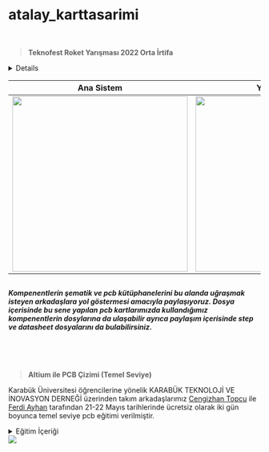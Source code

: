 # atalay_karttasarimi

<br>

> **Teknofest Roket Yarışması 2022 Orta İrtifa**

<details>
  
- Kartların arka yüzünde STM32F103RB işlemci olup olup ön yüzünde ise kullanacağımız sensörler, gps, haberleşme, ateşleme devresi ve voltaj regülatörü bulunuyor. 
- Kartımız 7-12V ile beslenmekte ve üzerinde güç ledi bulunmaktadır. 
- Voltaj regülatörü olarak LD29150 kullanılmıştır.
- Sensör için BME280 basınç sensörü ile ADXL345 ivme sensörü, gps modülü olarak NEO-6M, haberleşme için E32-433T30D SX1278 LORA modülü kullanılmıştır. 
- Ateşleme devresi için IRF530 mosfet ile PC817 optoptokuplör kullanılmıştır.
- Kart hakkında sorunuz için kart üzerinde emeği geçen [Cengizhan Topçu](https://www.linkedin.com/in/cengizhantopcu53/) ile [Ferdi Ayhan](https://www.linkedin.com/in/ferdiayhann/) arkadaşlarımızdan bilgi alabilirsiniz.

</details>

| Ana Sistem | Yedek Sistem | Haberleşme | Görev Yükü |
| ------------ | ------------- | ------------- | ------------- |
| <img src="https://user-images.githubusercontent.com/104703949/178975949-c73ea188-78ee-422f-ae1e-443e428f9f21.JPG" width="350"> | <img src="https://user-images.githubusercontent.com/104703949/178975971-cedd0c6c-6338-451e-ba90-f94a9db79941.JPG" width="350"> | <img src="https://user-images.githubusercontent.com/104703949/178976015-2aa9b74b-eeaf-49ca-b19e-2ab924a77f52.JPG" width="320"> | <img src="https://user-images.githubusercontent.com/104703949/178975987-bcb0d98b-03aa-4c32-86b0-55a938d579de.JPG" width="350">|

##
***Kompenentlerin şematik ve pcb kütüphanelerini bu alanda uğraşmak isteyen arkadaşlara yol göstermesi amacıyla paylaşıyoruz. Dosya içerisinde bu sene yapılan pcb kartlarımızda kullandığımız kompenentlerin dosylarına da ulaşabilir ayrıca paylaşım içerisinde step ve datasheet dosyalarını da bulabilirsiniz.***
##

<br><br>

> **Altium ile PCB Çizimi (Temel Seviye)**

Karabük Üniversitesi öğrencilerine yönelik KARABÜK TEKNOLOJİ VE İNOVASYON DERNEĞİ üzerinden takım arkadaşlarımız [Cengizhan Topçu](https://www.linkedin.com/in/cengizhantopcu53/) ile  [Ferdi Ayhan](https://www.linkedin.com/in/ferdiayhann/) tarafından 21-22 Mayıs tarihlerinde ücretsiz olarak iki gün boyunca temel seviye pcb eğitimi verilmiştir.

<details>
  <summary>Eğitim İçeriği</summary>
    
 1. Programın Kurulması
 2. Kütüphane Oluşturma
 3. Şematik Tasarım
 4. PCB Tasarımı
 5. Üretim Dosyalarını Oluşturma

</details>

<img src="https://user-images.githubusercontent.com/104703949/180171973-0adf0bc6-bcd4-4074-b656-5cc029cb3bbe.png">
